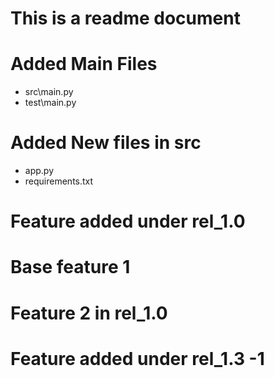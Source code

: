 # This is a readme document

# Added Main Files 
 * src\main.py
 * test\main.py

# Added New files in src 
 * app.py
 * requirements.txt

 # Feature added under rel_1.0

 # Base feature 1

 # Feature 2 in rel_1.0

 # Feature added under rel_1.3 -1
